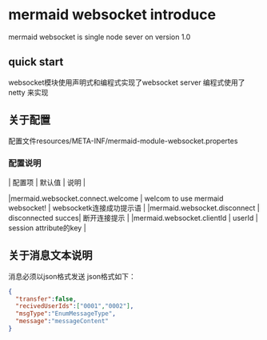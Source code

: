 # mermaid websocket introduce
mermaid websocket is single node sever on version 1.0
## quick start
websocket模块使用声明式和编程式实现了websocket server
编程式使用了netty 来实现
## 关于配置
配置文件resources/META-INF/mermaid-module-websocket.propertes
### 配置说明
| 配置项 | 默认值 | 说明 |

|mermaid.websocket.connect.welcome | welcom to use mermaid websocket! | websocketk连接成功提示语 |
|mermaid.websocket.disconnect | disconnected succes| 断开连接提示 |
|mermaid.websocket.clientId | userId | session attribute的key |
## 关于消息文本说明
消息必须以json格式发送
json格式如下：
```json
{
  "transfer":false,
  "recivedUserIds":["0001","0002"],
  "msgType":"EnumMessageType",
  "message":"messageContent"
}
```